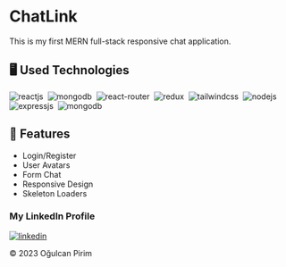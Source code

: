 # ChatLink

This is my first MERN full-stack responsive chat application.

## 🖥️ Used Technologies

![reactjs](https://img.shields.io/badge/React-20232A?style=for-the-badge&logo=react&logoColor=61DAFB)&nbsp;
![mongodb](https://img.shields.io/badge/MongoDB-4EA94B?style=for-the-bdge&logo=mongodb&logoColor=white)&nbsp;
![react-router](https://img.shields.io/badge/React_Router-CA4245?style=for-the-badge&logo=react-router&logoColor=white)&nbsp;
![redux](https://img.shields.io/badge/Redux-593D88?style=for-the-badge&logo=redux&logoColor=white)&nbsp;
![tailwindcss](https://img.shields.io/badge/Tailwind_CSS-38B2AC?style=for-the-badge&logo=tailwind-css&logoColor=white)&nbsp;
![nodejs](https://img.shields.io/badge/Node.js-43853D?style=for-the-badge&logo=node.js&logoColor=white)&nbsp;
![expressjs](https://img.shields.io/badge/Express.js-000000?style=for-the-badge&logo=express&logoColor=white)&nbsp;
![mongodb](https://img.shields.io/badge/TypeScript-3178C6?logo=TypeScript&logoColor=FFF&style=flat-square)&nbsp;

## 🚀 Features
- Login/Register
- User Avatars
- Form Chat
- Responsive Design
- Skeleton Loaders

### My LinkedIn Profile
[![linkedin](https://img.shields.io/badge/LinkedIn-0077B5?style=for-the-badge&logo=linkedin&logoColor=white)](https://www.linkedin.com/in/ogulcan-pirim)

© 2023 Oğulcan Pirim
